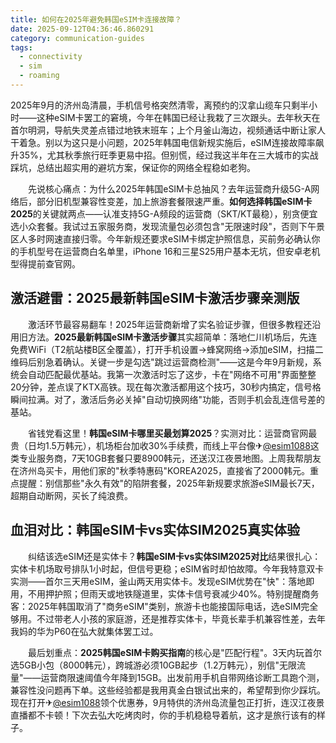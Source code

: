 ```yaml
---
title: 如何在2025年避免韩国eSIM卡连接故障？
date: 2025-09-12T04:36:46.860291
category: communication-guides
tags:
  - connectivity
  - sim
  - roaming
---
```


2025年9月的济州岛清晨，手机信号格突然清零，离预约的汉拿山缆车只剩半小时——这种eSIM卡罢工的窘境，今年在韩国已经让我栽了三次跟头。去年秋天在首尔明洞，导航失灵差点错过地铁末班车；上个月釜山海边，视频通话中断让家人干着急。别以为这只是小问题，2025年韩国电信新规实施后，eSIM连接故障率飙升35%，尤其秋季旅行旺季更易中招。但别慌，经过我这半年在三大城市的实战踩坑，总结出超实用的避坑方案，保证你的网络全程稳如老狗。

　　先说核心痛点：为什么2025年韩国eSIM卡总抽风？去年运营商升级5G-A网络后，部分旧机型兼容性变差，加上旅游套餐限速严重。**如何选择韩国eSIM卡2025**的关键就两点——认准支持5G-A频段的运营商（SKT/KT最稳），别贪便宜选小众套餐。我试过五家服务商，发现流量包必须包含"无限速时段"，否则下午景区人多时网速直接归零。今年新规还要求eSIM卡绑定护照信息，买前务必确认你的手机型号在运营商白名单里，iPhone 16和三星S25用户基本无坑，但安卓老机型得提前查官网。

## 激活避雷：2025最新韩国eSIM卡激活步骤亲测版

　　激活环节最容易翻车！2025年运营商新增了实名验证步骤，但很多教程还沿用旧方法。**2025最新韩国eSIM卡激活步骤**其实超简单：落地仁川机场后，先连免费WiFi（T2航站楼B区全覆盖），打开手机设置→蜂窝网络→添加eSIM，扫描二维码后别急着确认。关键一步是勾选"跳过运营商检测"——这是今年9月新规，系统会自动匹配最优基站。我第一次激活时忘了这步，卡在"网络不可用"界面整整20分钟，差点误了KTX高铁。现在每次激活都用这个技巧，30秒内搞定，信号格瞬间拉满。对了，激活后务必关掉"自动切换网络"功能，否则手机会乱连信号差的基站。

　　省钱党看这里！**韩国eSIM卡哪里买最划算2025**？实测对比：运营商官网最贵（日均1.5万韩元），机场柜台加收30%手续费，而线上平台像✈[@esim1088](https://t.me/s/esim1088)这类专业服务商，7天10GB套餐只要8900韩元，还送汉江夜景地图。上周我帮朋友在济州岛买卡，用他们家的"秋季特惠码"KOREA2025，直接省了2000韩元。重点提醒：别信那些"永久有效"的陷阱套餐，2025年新规要求旅游eSIM最长7天，超期自动断网，买长了纯浪费。

## 血泪对比：韩国eSIM卡vs实体SIM2025真实体验

　　纠结该选eSIM还是实体卡？**韩国eSIM卡vs实体SIM2025对比**结果很扎心：实体卡机场取号排队1小时起，但信号更稳；eSIM省时却怕故障。今年我特意双卡实测——首尔三天用eSIM，釜山两天用实体卡。发现eSIM优势在"快"：落地即用，不用押护照；但雨天或地铁隧道里，实体卡信号衰减少40%。特别提醒商务客：2025年韩国取消了"商务eSIM"类别，旅游卡也能接国际电话，选eSIM完全够用。不过带老人小孩的家庭游，还是推荐实体卡，毕竟长辈手机兼容性差，去年我妈的华为P60在弘大就集体罢工过。

　　最后划重点：**2025韩国eSIM卡购买指南**的核心是"匹配行程"。3天内玩首尔选5GB小包（8000韩元），跨城游必须10GB起步（1.2万韩元），别信"无限流量"——运营商限速阈值今年降到15GB。出发前用手机自带网络诊断工具跑个测，兼容性没问题再下单。这些经验都是我用真金白银试出来的，希望帮到你少踩坑。现在打开✈[@esim1088](https://t.me/s/esim1088)领个优惠券，9月特供的济州岛流量包正打折，连汉江夜景直播都不卡顿！下次去弘大吃烤肉时，你的手机稳稳导着航，这才是旅行该有的样子。